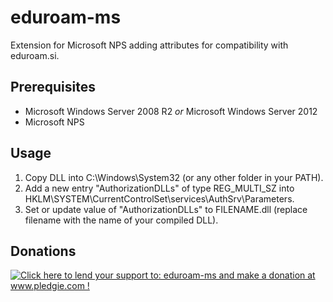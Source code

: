 eduroam-ms
==========

Extension for Microsoft NPS adding attributes for compatibility with eduroam.si.

## Prerequisites

* Microsoft Windows Server 2008 R2 _or_ Microsoft Windows Server 2012
* Microsoft NPS

## Usage

1. Copy DLL into C:\Windows\System32 (or any other folder in your PATH).
2. Add a new entry "AuthorizationDLLs" of type REG_MULTI_SZ into HKLM\SYSTEM\CurrentControlSet\services\AuthSrv\Parameters.
3. Set or update value of "AuthorizationDLLs" to FILENAME.dll (replace filename with the name of your compiled DLL).

## Donations

<a href='http://www.pledgie.com/campaigns/18239'><img alt='Click here to lend your support to: eduroam-ms and make a donation at www.pledgie.com !' src='http://www.pledgie.com/campaigns/18239.png?skin_name=chrome' border='0' /></a>